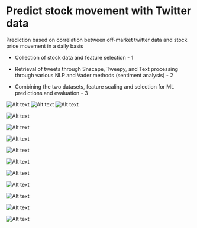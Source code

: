 
# Predict stock movement with Twitter data
Prediction based on correlation between off-market twitter data and stock price movement in a daily basis

- Collection of stock data and feature selection - 1

- Retrieval of tweets through Snscape, Tweepy, and Text processing through various NLP and Vader methods (sentiment analysis)  - 2

- Combining the two datasets, feature scaling and selection for ML predictions and evaluation - 3



![Alt text](https://github.com/doguma/Predict-stock-movement-with-Twitter-data/blob/main/project%20slides/nlp1.png?raw=true)
![Alt text](https://github.com/doguma/Predict-stock-movement-with-Twitter-data/blob/main/project%20slides/nlp2.png?raw=true)
![Alt text](https://github.com/doguma/Predict-stock-movement-with-Twitter-data/blob/main/project%20slides/nlp3.png?raw=true)

![Alt text](https://github.com/doguma/Predict-stock-movement-with-Twitter-data/blob/main/project%20slides/nlp4.png?raw=true)

![Alt text](https://github.com/doguma/Predict-stock-movement-with-Twitter-data/blob/main/project%20slides/nlp5.png?raw=true)

![Alt text](https://github.com/doguma/Predict-stock-movement-with-Twitter-data/blob/main/project%20slides/final_chart_nlp.png?raw=true)

![Alt text](https://github.com/doguma/Predict-stock-movement-with-Twitter-data/blob/main/project%20slides/different_classifiers.png?raw=true)

![Alt text](https://github.com/doguma/Predict-stock-movement-with-Twitter-data/blob/main/project%20slides/rf_column_importance.png?raw=true)

![Alt text](https://github.com/doguma/Predict-stock-movement-with-Twitter-data/blob/main/project%20slides/nlp6.png?raw=true)

![Alt text](https://github.com/doguma/Predict-stock-movement-with-Twitter-data/blob/main/project%20slides/nlp7.png?raw=true)


![Alt text](https://github.com/doguma/Predict-stock-movement-with-Twitter-data/blob/main/project%20slides/final_chart_nlp.png?raw=true)

![Alt text](https://github.com/doguma/Predict-stock-movement-with-Twitter-data/blob/main/project%20slides/different_classifiers.png?raw=true)

![Alt text](https://github.com/doguma/Predict-stock-movement-with-Twitter-data/blob/main/project%20slides/rf_column_importance.png?raw=true)
